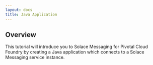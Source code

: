 ```yaml
---
layout: docs
title: Java Application
---
```


## Overview

This tutorial will introduce you to Solace Messaging for Pivotal Cloud Foundry by creating a Java application which
connects to a Solace Messaging service instance.




